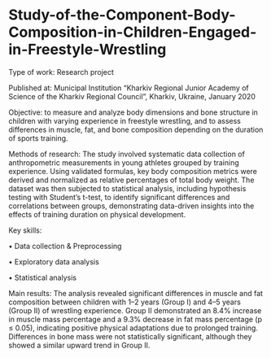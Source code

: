 # Study-of-the-Component-Body-Composition-in-Children-Engaged-in-Freestyle-Wrestling
Type of work: Research project

Published at: Municipal Institution “Kharkiv Regional Junior Academy of Science of the Kharkiv Regional Council”, Kharkiv, Ukraine, January 2020

Objective: to measure and analyze body dimensions and bone structure in children with varying experience in freestyle wrestling, and to assess differences in muscle, fat, and bone composition depending on the duration of sports training. 

Methods of research: The study involved systematic data collection of anthropometric measurements in young athletes grouped by training experience. Using validated formulas, key body composition metrics were derived and normalized as relative percentages of total body weight. The dataset was then subjected to statistical analysis, including hypothesis testing with Student’s t-test, to identify significant differences and correlations between groups, demonstrating data-driven insights into the effects of training duration on physical development.

Key skills:

•	Data collection & Preprocessing

•	Exploratory data analysis

•	Statistical analysis

Main results: The analysis revealed significant differences in muscle and fat composition between children with 1–2 years (Group I) and 4–5 years (Group II) of wrestling experience. Group II demonstrated an 8.4% increase in muscle mass percentage and a 9.3% decrease in fat mass percentage (p ≤ 0.05), indicating positive physical adaptations due to prolonged training. Differences in bone mass were not statistically significant, although they showed a similar upward trend in Group II.
